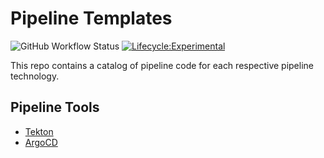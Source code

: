 # Pipeline Templates

![GitHub Workflow Status](https://img.shields.io/github/workflow/status/bcgov/security-pipeline-templates/pre-commit?label=pre-commit) [![Lifecycle:Experimental](https://img.shields.io/badge/Lifecycle-Experimental-339999)](<Redirect-URL>)

This repo contains a catalog of pipeline code for each respective pipeline technology.

## Pipeline Tools

- [Tekton](tekton/README.md)
- [ArgoCD](argocd/README.md)
